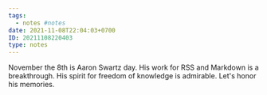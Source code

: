 ```yaml
---
tags:
  - notes #notes
date: 2021-11-08T22:04:03+0700
ID: 20211108220403
type: notes
---
```


November the 8th is Aaron Swartz day. His work for RSS and Markdown is a breakthrough. His spirit for freedom of knowledge is admirable. Let's honor his memories.